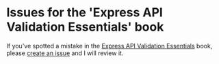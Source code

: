 # Issues for the 'Express API Validation Essentials' book

If you've spotted a mistake in the [Express API Validation Essentials](https://expressapivalidation.com/) book, please [create an issue](https://github.com/simonplend/express-api-validation-essentials-issues/issues/new) and I will review it.
